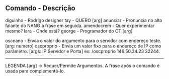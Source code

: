 Comando - Descrição
--------------------

diguinho - Rodrigo designer
tay - QUERO [arg]
anunciar - Pronuncia no alto falante do NANO a frase em seguida.
amendocrem - Quer experimentar mesmo?
lara - Onde está?
george - Programador do CT [arg]

oscnano - Envia o valor do argumento para o servidor com endereço teste. [arg: numero]
oscproprio - Envia um valor fixo para o endereço de IP como parâmetro. [args: IP Servidor e Porta] ex: /oscproprio 146.50.34.23 22244.

--------------------
LEGENDA
[arg] -> Requer/Permite Argumentos. A frase após o comando é usada para complementá-lo.